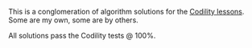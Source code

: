 This is a conglomeration of algorithm solutions for the [Codility lessons](https://app.codility.com/programmers/lessons/). Some are my own, some are by others.

All solutions pass the Codility tests @ 100%.